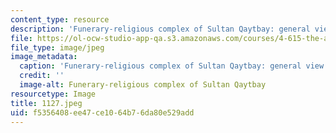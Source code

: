 ```yaml
---
content_type: resource
description: 'Funerary-religious complex of Sultan Qaytbay: general view of the mosque.'
file: https://ol-ocw-studio-app-qa.s3.amazonaws.com/courses/4-615-the-architecture-of-cairo-spring-2002/f5356408ee47ce1064b76da80e529add_1127.jpeg
file_type: image/jpeg
image_metadata:
  caption: 'Funerary-religious complex of Sultan Qaytbay: general view of the mosque.'
  credit: ''
  image-alt: Funerary-religious complex of Sultan Qaytbay
resourcetype: Image
title: 1127.jpeg
uid: f5356408-ee47-ce10-64b7-6da80e529add
---
```

